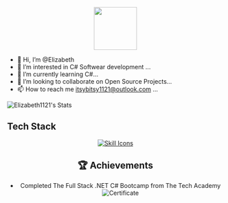 <div id="header" align="center">
  <img src="https://media.giphy.com/media/v1.Y2lkPTc5MGI3NjExbjdjMzJ3bnZxZHk2aHc5MmRlcDFvdmc1dmc5YnJkdHQ1N2djcmQxYSZlcD12MV9pbnRlcm5hbF9naWZfYnlfaWQmY3Q9Zw/MYI6NK4JOGpOzOriEg/giphy.gif" width="100"/>
</div>

- 👋 Hi, I’m @Elizabeth
- 👀 I’m interested in C# Softwear development ...
- 🌱 I’m currently learning C#...
- 💞️ I’m looking to collaborate on Open Source Projects...
- 📫 How to reach me itsybitsy1121@outlook.com ...

![Elizabeth1121's Stats](https://github-readme-stats.vercel.app/api?username=Elizabeth1121&theme=vue-dark&show_icons=true&hide_border=true&count_private=true)

## Tech Stack

<div id="body" align="center">
  <p align="center">
    <a href="https://skillicons.dev">
      <img src="https://skillicons.dev/icons?i=js,cs,html,css,py,dotnet,git,github" alt="Skill Icons" />
    </a>
  </p>

  
 ## 🏆 Achievements
 - Completed The Full Stack .NET C# Bootcamp from The Tech Academy
![Certificate]([https://github](https://github.com/Elizabeth1121/ELizabeth1121/blob/main/Images/Lynch%20Graduate%20Certificate.PNG))
</div>

<!---
ELizabeth1121/ELizabeth1121 is a ✨ special ✨ repository because its `README.md` (this file) appears on your GitHub profile.
You can click the Preview link to take a look at your changes.
--->
